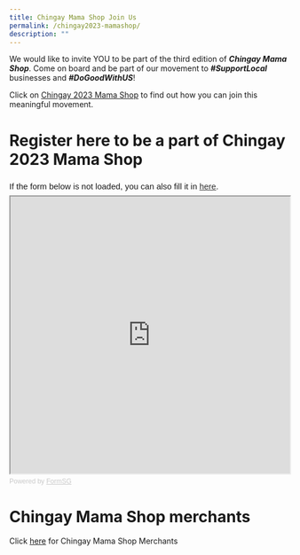 ```yaml
---
title: Chingay Mama Shop Join Us
permalink: /chingay2023-mamashop/
description: ""
---
```

We would like to invite YOU to be part of the third edition of ***Chingay Mama Shop***. Come on board and be part of our movement to ***#SupportLocal*** businesses and ***#DoGoodWithUS***!

Click on [Chingay 2023 Mama Shop](/files/whats-on/Invite%20to%20Chingay%202023%20Mama%20Shop.pdf) to find out how you can join this meaningful movement.  


# Register here to be a part of Chingay 2023 Mama Shop

<div style="font-family:Sans-Serif;font-size:15px;color:#000;opacity:0.9;padding-top:5px;padding-bottom:8px">If the form below is not loaded, you can also fill it in <a href="https://form.gov.sg/637f18c041fdcf00129462eb/">here</a>.</div>


<!-- Change the width and height values to suit you best -->
<iframe id="iframe" src="https://form.gov.sg/637f18c041fdcf00129462eb" style="width:100%;height:500px"></iframe>

<div style="font-family:Sans-Serif;font-size:12px;color:#999;opacity:0.5;padding-top:5px">Powered by <a href="https://form.gov.sg/" style="color: #999">FormSG</a></div>

# Chingay Mama Shop merchants
<div>Click <a target="_blank" href="https://www.chingay.gov.sg/chingaymamashop/">here</a> for Chingay Mama Shop Merchants</div>